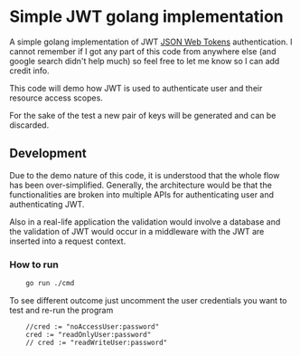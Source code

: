 # Simple JWT golang implementation

A simple golang implementation of JWT [JSON Web Tokens](https://jwt.io) authentication. I cannot remember if I got any part of this code from anywhere else (and google search didn't help much) so feel free to let me know so I can add credit info.

This code will demo how JWT is used to authenticate user and their resource access scopes.

For the sake of the test a new pair of keys will be generated and can be discarded.

## Development

Due to the demo nature of this code, it is understood that the whole flow has been over-simplified. Generally, the architecture would be that the functionalities are broken into multiple APIs for authenticating user and authenticating JWT.

Also in a real-life application the validation would involve a database and the validation of JWT would occur in a middleware with the JWT are inserted into a request context.

### How to run

```bash
    go run ./cmd
```

To see different outcome just uncomment the user credentials you want to test and re-run the program

```golang
    //cred := "noAccessUser:password"
    cred := "readOnlyUser:password"
    // cred := "readWriteUser:password"
```
